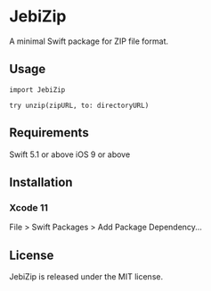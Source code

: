 # JebiZip

A minimal Swift package for ZIP file format.

## Usage

```
import JebiZip

try unzip(zipURL, to: directoryURL)
```

## Requirements

Swift 5.1 or above
iOS 9 or above

## Installation

### Xcode 11

File > Swift Packages > Add Package Dependency...

## License

JebiZip is released under the MIT license.
